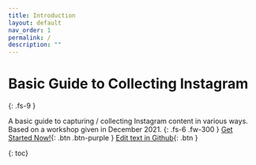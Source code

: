```yaml
---
title: Introduction
layout: default
nav_order: 1
permalink: /
description: ""
---
```

# Basic Guide to Collecting Instagram
{: .fs-9 }

A basic guide to capturing / collecting Instagram content in various ways. Based on a workshop given in December 2021. 
{: .fs-6 .fw-300 }
[Get Started Now!](https://yvonneng.github.io/instagram-collecting/what){: .btn .btn-purple }
[Edit text in Github](https://github.com/yvonneng/instagram-collecting){: .btn }

{: toc}
